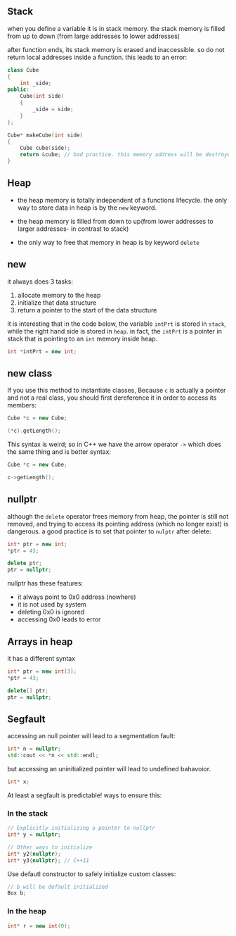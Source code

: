 ## Stack

when you define a variable it is in stack memory. the stack memory is filled from up to down (from large addresses to lower addresses)

after function ends, its stack memory is erased and inaccessible. so do not return local addresses inside a function. this leads to an error:

```cpp
class Cube
{
    int _side;
public:
    Cube(int side)
    {
        _side = side;
    }
};
```

```cpp
Cube* makeCube(int side)
{
    Cube cube(side);
    return &cube; // bad practice. this memory address will be destroyed upon function finish
}
```

## Heap

- the heap memory is totally independent of a functions lifecycle. the only way to store data in heap is by the `new` keyword.

- the heap memory is filled from down to up(from lower addresses to larger addresses- in contrast to stack)

- the only way to free that memory in heap is by keyword `delete`

## new

it always does 3 tasks:

1. allocate memory to the heap
2. initialize that data structure
3. return a pointer to the start of the data structure

it is interesting that in the code below, the variable `intPrt` is stored in `stack`, while the right hand side is stored in `heap`. in fact, the `intPrt` is a pointer in stack that is pointing to an `int` memory inside heap.

```cpp
int *intPrt = new int;
```

## new class

If you use this method to instantiate classes, Because `c` is actually a pointer and not a real class, you should first dereference it in order to access its members:

```cpp
Cube *c = new Cube;

(*c).getLength();
```

This syntax is weird; so in C++ we have the arrow operator `->` which does the same thing and is better syntax:

```cpp
Cube *c = new Cube;

c->getLength();
```

## nullptr

although the `delete` operator frees memory from heap, the pointer is still not removed, and trying to access its pointing address (which no longer exist) is dangerous. a good practice is to set that pointer to `nulptr` after delete:

```cpp
int* ptr = new int;
*ptr = 43;

delete ptr;
ptr = nullptr;
```

nullptr has these features:

- it always point to 0x0 address (nowhere)
- it is not used by system
- deleting 0x0 is ignored
- accessing 0x0 leads to error

## Arrays in heap

it has a different syntax

```cpp
int* ptr = new int[3];
*ptr = 43;

delete[] ptr;
ptr = nullptr;
```

## Segfault

accessing an null pointer will lead to a segmentation fault:

```cpp
int* n = nullptr;
std::cout << *n << std::endl;
```

but accessing an uninitialized pointer will lead to undefined bahavoior.

```cpp
int* x;
```

At least a segfault is predictable! ways to ensure this:

### In the stack

```cpp
// Explicitly initializing a pointer to nullptr
int* y = nullptr;
```

```cpp
// Other ways to initialize
int* y2(nullptr);
int* y3{nullptr}; // C++11
```

Use defautl constructor to safely initialize custom classes:

```cpp
// b will be default initialized
Box b;
```

### In the heap

```cpp
int* r = new int(0);
```
